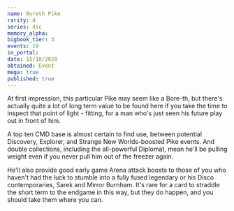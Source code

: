 ```yaml
---
name: Boreth Pike
rarity: 4
series: dsc
memory_alpha:
bigbook_tier: 3
events: 19
in_portal:
date: 15/10/2020
obtained: Event
mega: true
published: true
---
```


At first impression, this particular Pike may seem like a Bore-th, but there's actually quite a lot of long term value to be found here if you take the time to inspect that point of light - fitting, for a man who's just seen his future play out in front of him.

A top ten CMD base is almost certain to find use, between potential Discovery, Explorer, and Strange New Worlds-boosted Pike events. And double collections, including the all-powerful Diplomat, mean he'll be pulling weight even if you never pull him out of the freezer again.

He'll also provide good early game Arena attack boosts to those of you who haven't had the luck to stumble into a fully fused legendary or his Disco contemporaries, Sarek and Mirror Burnham. It's rare for a card to straddle the short term to the endgame in this way, but they do happen, and you should take them where you can.
